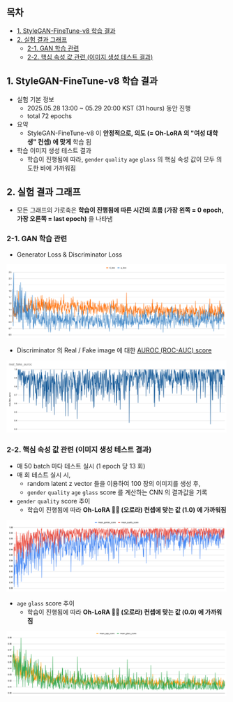## 목차

* [1. StyleGAN-FineTune-v8 학습 결과](#1-stylegan-finetune-v8-학습-결과)
* [2. 실험 결과 그래프](#2-실험-결과-그래프)
  * [2-1. GAN 학습 관련](#2-1-gan-학습-관련)
  * [2-2. 핵심 속성 값 관련 (이미지 생성 테스트 결과)](#2-2-핵심-속성-값-관련-이미지-생성-테스트-결과)

## 1. StyleGAN-FineTune-v8 학습 결과

* 실험 기본 정보
  * 2025.05.28 13:00 ~ 05.29 20:00 KST (31 hours) 동안 진행
  * total 72 epochs
* 요약
  * StyleGAN-FineTune-v8 이 **안정적으로, 의도 (= Oh-LoRA 의 "여성 대학생" 컨셉) 에 맞게** 학습 됨
* 학습 이미지 생성 테스트 결과 
  * 학습이 진행됨에 따라, ```gender``` ```quality``` ```age``` ```glass``` 의 핵심 속성 값이 모두 의도한 바에 가까워짐

## 2. 실험 결과 그래프

* 모든 그래프의 가로축은 **학습이 진행됨에 따른 시간의 흐름 (가장 왼쪽 = 0 epoch, 가장 오른쪽 = last epoch)** 을 나타냄

### 2-1. GAN 학습 관련

* Generator Loss & Discriminator Loss

![image](../../../images/250526_6.png)

* Discriminator 의 Real / Fake image 에 대한 [AUROC (ROC-AUC) score](https://github.com/WannaBeSuperteur/AI-study/blob/main/AI%20Basics/Data%20Science%20Basics/%EB%8D%B0%EC%9D%B4%ED%84%B0_%EC%82%AC%EC%9D%B4%EC%96%B8%EC%8A%A4_%EA%B8%B0%EC%B4%88_Metrics.md#3-2-area-under-roc-curve-roc-auc)

![image](../../../images/250526_7.png)

### 2-2. 핵심 속성 값 관련 (이미지 생성 테스트 결과)

* 매 50 batch 마다 테스트 실시 (1 epoch 당 13 회)
* 매 회 테스트 실시 시,
  * random latent z vector 들을 이용하여 100 장의 이미지를 생성 후,
  * ```gender``` ```quality``` ```age``` ```glass``` score 를 계산하는 CNN 의 결과값을 기록
* ```gender``` ```quality``` score 추이
  * 학습이 진행됨에 따라 **Oh-LoRA 👱‍♀️ (오로라) 컨셉에 맞는 값 (1.0) 에 가까워짐**

![image](../../../images/250526_8.png)

* ```age``` ```glass``` score 추이
  * 학습이 진행됨에 따라 **Oh-LoRA 👱‍♀️ (오로라) 컨셉에 맞는 값 (0.0) 에 가까워짐**

![image](../../../images/250526_9.png)
